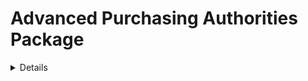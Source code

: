 # Advanced Purchasing Authorities Package
<details>
Purchasing Advanced Authorities add-on package for xTuple ERP. This package was originally copyright (c) 2013-2016 by Pentuple Consulting New Zealand (www.pentuple.co.nz) and later copyright (c) 2015-2018 by xTuple ERP (www.xtuple.org).

## Details

The purpose of the package is to prevent the release of Purchase Orders unless the purchasing agent has the appropriate purchase authority level.  Standard xTuple has a single privilege to allow/not-allow releasing P/Os.

Purchase authority limits are set for each purchasing agent and can be based on a combination of item or expense category.  Limits can be tied to a specific vendor.  You can also use groups rather than specific items and restrict by planner code/cost category and is based on the value of items on a P/O.  Authorities are checked when attempting to release a P/O.  If the agent has an authority level that meets the item value of the P/O, the order can be released otherwise a warning message is displayed and the order is not released.

It is also possible to send an email notification to the P/O creator's manager if that is properly configured, AND xtConnect is also installed.

Version history:

- 1.1.0 - May 2013 Add Purchase Order email notifications (if xtConnect installed)
- 1.1.1 - June 2013 Fixed seqence Db permissions problem
- 1.2.0 - Feb 2015 Added Monthly Spend Limits (and recording of P/O Release user)
- 1.3.0 - Apr 2016 Prevent editing unit prices on Release PO without privilege
- 1.3.1/2 - Various tidyups and install bugfixes
</details>
